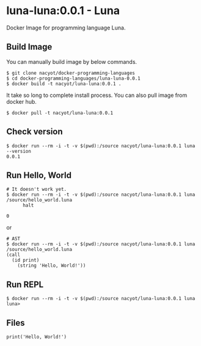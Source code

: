 # luna-luna:0.0.1 - Luna

Docker Image for programming language Luna.

## Build Image

You can manually build image by below commands.

```
$ git clone nacyot/docker-programming-languages
$ cd docker-programming-languages/luna-luna-0.0.1
$ docker build -t nacyot/luna-luna:0.0.1 .
```

It take so long to complete install process. You can also pull image from docker hub.

```
$ docker pull -t nacyot/luna-luna:0.0.1
```

## Check version

```
$ docker run --rm -i -t -v $(pwd):/source nacyot/luna-luna:0.0.1 luna --version
0.0.1
```

## Run Hello, World

```
# It doesn't work yet.
$ docker run --rm -i -t -v $(pwd):/source nacyot/luna-luna:0.0.1 luna /source/hello_world.luna
      halt

0
```

or

```
# AST
$ docker run --rm -i -t -v $(pwd):/source nacyot/luna-luna:0.0.1 luna /source/hello_world.luna
(call
  (id print)
    (string 'Hello, World!'))
```

## Run REPL

```
$ docker run --rm -i -t -v $(pwd):/source nacyot/luna-luna:0.0.1 luna
luna>
```

## Files

```
print('Hello, World!')
```
